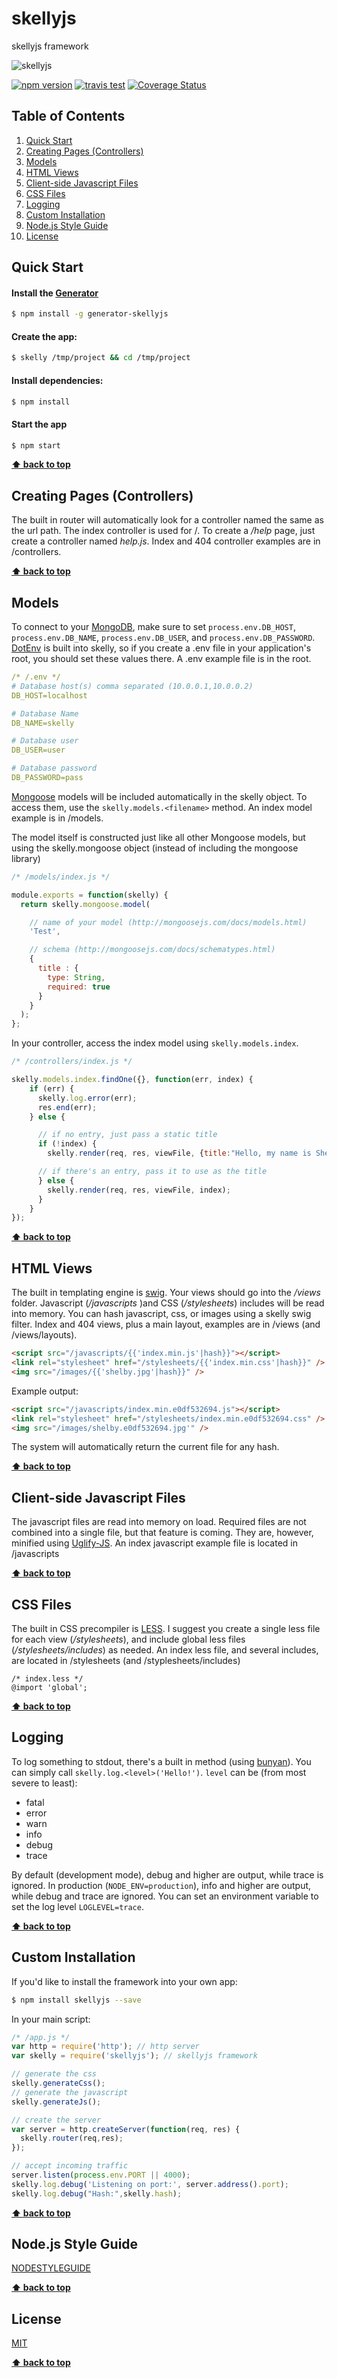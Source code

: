 # skellyjs

skellyjs framework

![skellyjs](https://avatars3.githubusercontent.com/u/14166772?v=3&s=200)

[![npm version](https://badge.fury.io/js/skellyjs.svg)](http://badge.fury.io/js/skellyjs)
[![travis test](https://travis-ci.org/skellyjs/skellyjs.svg?branch=master)](https://travis-ci.org/skellyjs/skellyjs)
[![Coverage Status](https://coveralls.io/repos/skellyjs/skellyjs/badge.svg?branch=master&service=github)](https://coveralls.io/github/skellyjs/skellyjs?branch=master)

## Table of Contents

  1. [Quick Start](#quick-start)
  1. [Creating Pages (Controllers)](#creating-pages-controllers)
  1. [Models](#models)
  1. [HTML Views](#html-views)
  1. [Client-side Javascript Files](#client-side-javascript-files)
  1. [CSS Files](#css-files)
  1. [Logging](#logging)
  1. [Custom Installation](#custom-installation)
  1. [Node.js Style Guide](#nodejs-style-guide)
  1. [License](#license)

## Quick Start
#### Install the [Generator](https://npmjs.com/package/generator-skellyjs)

```bash
$ npm install -g generator-skellyjs
```

#### Create the app:

```bash
$ skelly /tmp/project && cd /tmp/project
```

#### Install dependencies:

```bash
$ npm install
```

#### Start the app

```bash
$ npm start
```
**[⬆ back to top](#table-of-contents)**

## Creating Pages (Controllers)

The built in router will automatically look for a controller named the same as the url path.  The index controller is used for /. To create a */help* page, just create a controller named *help.js*.  Index and 404 controller examples are in /controllers.

**[⬆ back to top](#table-of-contents)**

## Models

To connect to your [MongoDB](https://www.mongodb.org), make sure to set ```process.env.DB_HOST```, ```process.env.DB_NAME```, ```process.env.DB_USER```, and ```process.env.DB_PASSWORD```.  [DotEnv](https://github.com/motdotla/dotenv) is built into skelly, so if you create a .env file in your application's root, you should set these values there.  A .env example file is in the root.

```yaml
/* /.env */
# Database host(s) comma separated (10.0.0.1,10.0.0.2)
DB_HOST=localhost

# Database Name
DB_NAME=skelly

# Database user
DB_USER=user

# Database password
DB_PASSWORD=pass
```

[Mongoose](http://mongoosejs.com) models will be included automatically in the skelly object.  To access them, use the ```skelly.models.<filename>``` method.  An index model example is in /models.

The model itself is constructed just like all other Mongoose models, but using the skelly.mongoose object (instead of including the mongoose library)

```javascript
/* /models/index.js */

module.exports = function(skelly) {
  return skelly.mongoose.model(

    // name of your model (http://mongoosejs.com/docs/models.html)
    'Test',

    // schema (http://mongoosejs.com/docs/schematypes.html)
    {
      title : {
        type: String,
        required: true
      }
    }
  );
};
```

In your controller, access the index model using ```skelly.models.index```.

```javascript
/* /controllers/index.js */

skelly.models.index.findOne({}, function(err, index) {
	if (err) {
	  skelly.log.error(err);
	  res.end(err);
	} else {

	  // if no entry, just pass a static title
	  if (!index) {
	    skelly.render(req, res, viewFile, {title:"Hello, my name is Shelby!"});

	  // if there's an entry, pass it to use as the title
	  } else {
	    skelly.render(req, res, viewFile, index);
	  }
	}
});
```



**[⬆ back to top](#table-of-contents)**

## HTML Views

The built in templating engine is [swig](http://paularmstrong.github.io/swig/).  Your views should go into the */views* folder.  Javascript (*/javascripts* )and CSS (*/stylesheets*) includes will be read into memory.  You can hash javascript, css, or images using a skelly swig filter. Index and 404 views, plus a main layout, examples are in /views (and /views/layouts).

```html
<script src="/javascripts/{{'index.min.js'|hash}}"></script>
<link rel="stylesheet" href="/stylesheets/{{'index.min.css'|hash}}" />
<img src="/images/{{'shelby.jpg'|hash}}" />
```
Example output:
```html
<script src="/javascripts/index.min.e0df532694.js"></script>
<link rel="stylesheet" href="/stylesheets/index.min.e0df532694.css" />
<img src="/images/shelby.e0df532694.jpg'" />
```

The system will automatically return the current file for any hash.

**[⬆ back to top](#table-of-contents)**

## Client-side Javascript Files

The javascript files are read into memory on load.  Required files are not combined into a single file, but that feature is coming.  They are, however, minified using [Uglify-JS](https://github.com/mishoo/UglifyJS2).  An index javascript example file is located in /javascripts

**[⬆ back to top](#table-of-contents)**

## CSS Files

The built in CSS precompiler is [LESS](http://lesscss.org).  I suggest you create a single less file for each view (*/stylesheets*), and include global less files (*/stylesheets/includes*) as needed.  An index less file, and several includes, are located in /stylesheets (and /styplesheets/includes)
```less
/* index.less */
@import 'global';
```

**[⬆ back to top](#table-of-contents)**

## Logging

To log something to stdout, there's a built in method (using [bunyan](https://github.com/trentm/node-bunyan)).  You can simply call ```skelly.log.<level>('Hello!')```.
```level``` can be (from most severe to least):
   * fatal
   * error
   * warn
   * info
   * debug
   * trace

By default (development mode), debug and higher are output, while trace is ignored.  In production (```NODE_ENV=production```), info and higher are output, while debug and trace are ignored.  You can set an environment variable to set the log level ```LOGLEVEL=trace```.

**[⬆ back to top](#table-of-contents)**

## Custom Installation

If you'd like to install the framework into your own app:

```sh
$ npm install skellyjs --save
```

In your main script:

```javascript
/* /app.js */
var http = require('http'); // http server
var skelly = require('skellyjs'); // skellyjs framework

// generate the css
skelly.generateCss();
// generate the javascript
skelly.generateJs();

// create the server
var server = http.createServer(function(req, res) {
  skelly.router(req,res);
});

// accept incoming traffic
server.listen(process.env.PORT || 4000);
skelly.log.debug('Listening on port:', server.address().port);
skelly.log.debug("Hash:",skelly.hash);
```

**[⬆ back to top](#table-of-contents)**

## Node.js Style Guide
[NODESTYLEGUIDE](NODESTYLEGUIDE.md)

**[⬆ back to top](#table-of-contents)**

## License

  [MIT](LICENSE)

**[⬆ back to top](#table-of-contents)**
